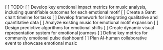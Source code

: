 [ ] TODO: 
[ ] Develop key emotional impact metrics for music analysis, including quantifiable outcomes for each emotional motif
[ ] Create a Gantt chart timeline for tasks
[ ] Develop framework for integrating qualitative and quantitative data
[ ] Analyze existing music for emotional motif expansion
[ ] Design predictive algorithms for emotional shifts
[ ] Create dynamic visual representation system for emotional journeys
[ ] Define key metrics for community emotional pulse dashboard
[ ] Plan AI-human collaborative event to showcase emotional music
